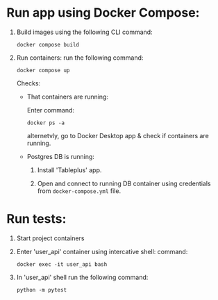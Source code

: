 # Run app using Docker Compose:

1. Build images
   using the following CLI command:

   ```
   docker compose build
   ```

2. Run containers:
   run the following command:

   ```
   docker compose up
   ```

   Checks:

   - That containers are running:

     Enter command:

     ```
     docker ps -a
     ```

     alternetvly, go to Docker Desktop app & check if containers are running.

   - Postgres DB is running:

     1. Install 'Tableplus' app.

     2. Open and connect to running DB container using credentials from `docker-compose.yml` file.

# Run tests:

1. Start project containers

2. Enter 'user_api' container using intercative shell:
   command:

   ```
   docker exec -it user_api bash
   ```

3. In 'user_api' shell run the following command:
   ```
   python -m pytest
   ```
